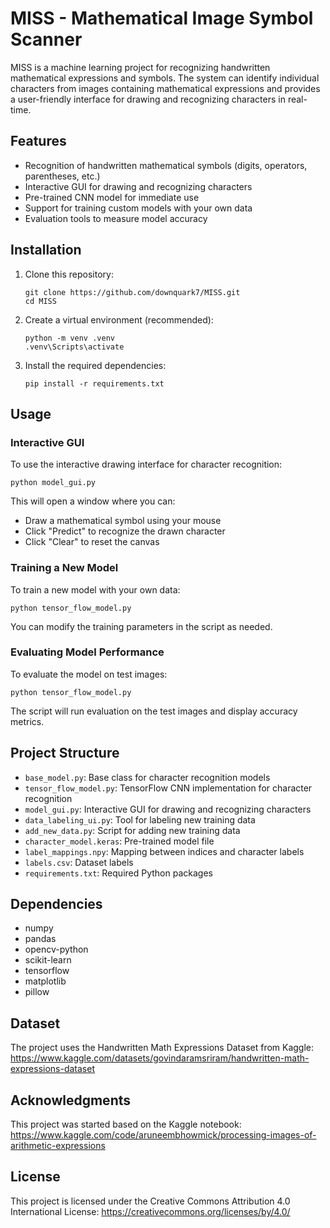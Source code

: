 # MISS - Mathematical Image Symbol Scanner

MISS is a machine learning project for recognizing handwritten mathematical expressions and symbols. The system can identify individual characters from images containing mathematical expressions and provides a user-friendly interface for drawing and recognizing characters in real-time.

## Features

- Recognition of handwritten mathematical symbols (digits, operators, parentheses, etc.)
- Interactive GUI for drawing and recognizing characters
- Pre-trained CNN model for immediate use
- Support for training custom models with your own data
- Evaluation tools to measure model accuracy

## Installation

1. Clone this repository:
   ```
   git clone https://github.com/downquark7/MISS.git
   cd MISS
   ```

2. Create a virtual environment (recommended):
   ```
   python -m venv .venv
   .venv\Scripts\activate
   ```

3. Install the required dependencies:
   ```
   pip install -r requirements.txt
   ```

## Usage

### Interactive GUI

To use the interactive drawing interface for character recognition:

```
python model_gui.py
```

This will open a window where you can:
- Draw a mathematical symbol using your mouse
- Click "Predict" to recognize the drawn character
- Click "Clear" to reset the canvas

### Training a New Model

To train a new model with your own data:

```
python tensor_flow_model.py
```

You can modify the training parameters in the script as needed.

### Evaluating Model Performance

To evaluate the model on test images:

```
python tensor_flow_model.py
```

The script will run evaluation on the test images and display accuracy metrics.

## Project Structure

- `base_model.py`: Base class for character recognition models
- `tensor_flow_model.py`: TensorFlow CNN implementation for character recognition
- `model_gui.py`: Interactive GUI for drawing and recognizing characters
- `data_labeling_ui.py`: Tool for labeling new training data
- `add_new_data.py`: Script for adding new training data
- `character_model.keras`: Pre-trained model file
- `label_mappings.npy`: Mapping between indices and character labels
- `labels.csv`: Dataset labels
- `requirements.txt`: Required Python packages

## Dependencies

- numpy
- pandas
- opencv-python
- scikit-learn
- tensorflow
- matplotlib
- pillow

## Dataset

The project uses the Handwritten Math Expressions Dataset from Kaggle:
https://www.kaggle.com/datasets/govindaramsriram/handwritten-math-expressions-dataset

## Acknowledgments

This project was started based on the Kaggle notebook:
https://www.kaggle.com/code/aruneembhowmick/processing-images-of-arithmetic-expressions

## License

This project is licensed under the Creative Commons Attribution 4.0 International License:
https://creativecommons.org/licenses/by/4.0/